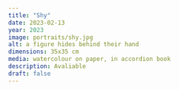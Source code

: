 ```yaml
---
title: "Shy"
date: 2023-02-13
year: 2023
image: portraits/shy.jpg
alt: a figure hides behind their hand
dimensions: 35x35 cm
media: watercolour on paper, in accordion book
description: Avaliable
draft: false
---
```


